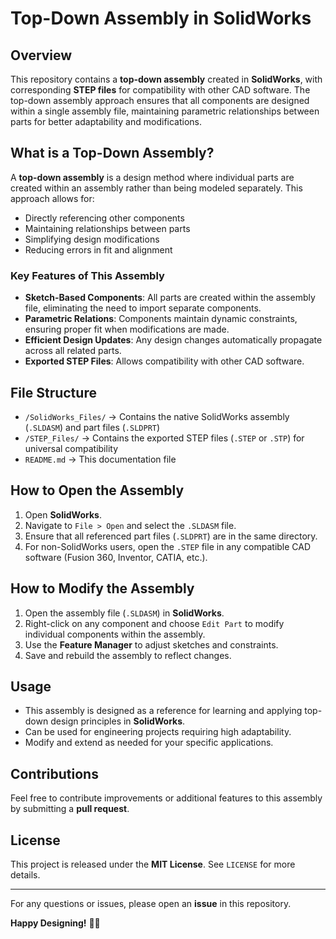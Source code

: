 # Top-Down Assembly in SolidWorks

## Overview
This repository contains a **top-down assembly** created in **SolidWorks**, with corresponding **STEP files** for compatibility with other CAD software. The top-down assembly approach ensures that all components are designed within a single assembly file, maintaining parametric relationships between parts for better adaptability and modifications.

## What is a Top-Down Assembly?
A **top-down assembly** is a design method where individual parts are created within an assembly rather than being modeled separately. This approach allows for:
- Directly referencing other components
- Maintaining relationships between parts
- Simplifying design modifications
- Reducing errors in fit and alignment

### Key Features of This Assembly
- **Sketch-Based Components**: All parts are created within the assembly file, eliminating the need to import separate components.
- **Parametric Relations**: Components maintain dynamic constraints, ensuring proper fit when modifications are made.
- **Efficient Design Updates**: Any design changes automatically propagate across all related parts.
- **Exported STEP Files**: Allows compatibility with other CAD software.

## File Structure
- `/SolidWorks_Files/` → Contains the native SolidWorks assembly (`.SLDASM`) and part files (`.SLDPRT`)
- `/STEP_Files/` → Contains the exported STEP files (`.STEP` or `.STP`) for universal compatibility
- `README.md` → This documentation file

## How to Open the Assembly
1. Open **SolidWorks**.
2. Navigate to `File > Open` and select the `.SLDASM` file.
3. Ensure that all referenced part files (`.SLDPRT`) are in the same directory.
4. For non-SolidWorks users, open the `.STEP` file in any compatible CAD software (Fusion 360, Inventor, CATIA, etc.).

## How to Modify the Assembly
1. Open the assembly file (`.SLDASM`) in **SolidWorks**.
2. Right-click on any component and choose `Edit Part` to modify individual components within the assembly.
3. Use the **Feature Manager** to adjust sketches and constraints.
4. Save and rebuild the assembly to reflect changes.

## Usage
- This assembly is designed as a reference for learning and applying top-down design principles in **SolidWorks**.
- Can be used for engineering projects requiring high adaptability.
- Modify and extend as needed for your specific applications.

## Contributions
Feel free to contribute improvements or additional features to this assembly by submitting a **pull request**.

## License
This project is released under the **MIT License**. See `LICENSE` for more details.

---

For any questions or issues, please open an **issue** in this repository.

**Happy Designing!** 🎨✨


